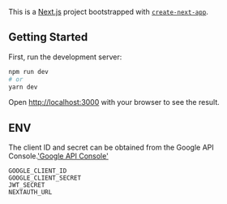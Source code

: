 This is a [Next.js](https://nextjs.org/) project bootstrapped with [`create-next-app`](https://github.com/vercel/next.js/tree/canary/packages/create-next-app).

## Getting Started

First, run the development server:

```bash
npm run dev
# or
yarn dev
```

Open [http://localhost:3000](http://localhost:3000) with your browser to see the result.

## ENV

The client ID and secret can be obtained from the Google API Console.['Google API Console'](https://console.developers.google.com/apis/credentials)

```
GOOGLE_CLIENT_ID
GOOGLE_CLIENT_SECRET
JWT_SECRET
NEXTAUTH_URL
```
